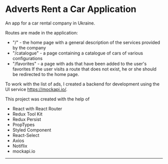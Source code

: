 # Adverts Rent a Car Application

An app for a car rental company in Ukraine.

Routes are made in the application:

- "/" - the home page with a general description of the services provided by the
  company
- "/catalogue" - a page containing a catalogue of cars of various configurations
- "/favorites" - a page with ads that have been added to the user's favorites If
  the user visits a route that does not exist, he or she should be redirected to
  the home page.

To work with the list of ads, I created a backend for development using the UI
service https://mockapi.io/.

This project was created with the help of

- React with React Router
- Redux Tool Kit
- Redux Persist
- PropTypes
- Styled Component
- React-Select
- Axios
- Notiflix
- mockapi.io

---
